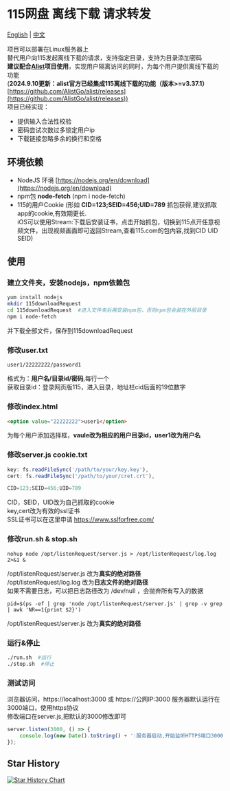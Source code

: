# 115网盘 离线下载 请求转发
[English](https://github.com/SeanClancy84/115downloadRequest/blob/main/readme-EN.md) | [中文](https://github.com/SeanClancy84/115downloadRequest/blob/main/README.md)  

项目可以部署在Linux服务器上  
替代用户向115发起离线下载的请求，支持指定目录，支持为目录添加密码  
**建议配合[Alist](https://alist.nn.ci/zh/)项目使用**，实现用户隔离访问的同时，为每个用户提供离线下载的功能  
(**2024.9.10更新：alist官方已经集成115离线下载的功能（版本>=v3.37.1）** [https://github.com/AlistGo/alist/releases](https://github.com/AlistGo/alist/releases))  
项目已经实现：
- 提供输入合法性校验
- 密码尝试次数过多锁定用户ip
- 下载链接忽略多余的换行和空格

## 环境依赖
- NodeJS 环境 [https://nodejs.org/en/download](https://nodejs.org/en/download)  
- npm包 **node-fetch** (npm i node-fetch)
- 115的用户Cookie (形如 **CID=123;SEID=456;UID=789** 抓包获得,建议抓取app的cookie,有效期更长.  
iOS可以使用Stream:下载后安装证书，点击开始抓包，切换到115点开任意视频文件，出现视频画面即可返回Stream,查看115.com的包内容,找到CID UID SEID)

## 使用  
### 建立文件夹，安装nodejs，npm依赖包
```bash
yum install nodejs
mkdir 115downloadRequest
cd 115downloadRequest  #进入文件夹后再安装npm包，否则npm包会装在外层目录
npm i node-fetch
```
并下载全部文件，保存到115downloadRequest  
### 修改user.txt
```
user1/22222222/password1
```
格式为：**用户名/目录id/密码**,每行一个  
获取目录id：登录网页版115，进入目录，地址栏cid后面的19位数字
### 修改index.html
```html 
<option value="22222222">user1</option>
```
为每个用户添加选择框，**vaule改为相应的用户目录id，user1改为用户名**
### 修改server.js  cookie.txt
```javascript
key: fs.readFileSync('/path/to/your/key.key'),
cert: fs.readFileSync('/path/to/your/cret.crt'),

CID=123;SEID=456;UID=789
```
CID，SEID，UID改为自己抓取的cookie  
key,cert改为有效的ssl证书  
SSL证书可以在这里申请 https://www.sslforfree.com/  
### 修改run.sh & stop.sh
```shell
nohup node /opt/listenRequest/server.js > /opt/listenRequest/log.log 2>&1 &
```
/opt/listenRequest/server.js 改为**真实的绝对路径**  
/opt/listenRequest/log.log 改为**日志文件的绝对路径**  
如果不需要日志，可以把日志路径改为 /dev/null ，会抛弃所有写入的数据
```shell
pid=$(ps -ef | grep 'node /opt/listenRequest/server.js' | grep -v grep | awk 'NR==1{print $2}')
```
/opt/listenRequest/server.js 改为**真实的绝对路径**  
### 运行&停止
```bash
./run.sh  #运行
./stop.sh  #停止
```
### 测试访问
浏览器访问，https://localhost:3000 或 https://公网IP:3000 服务器默认运行在3000端口，使用https协议  
修改端口在server.js,把默认的3000修改即可
```javascript
server.listen(3000, () => {
    console.log(new Date().toString() + ':服务器启动,开始监听HTTPS端口3000');
});
```


## Star History

[![Star History Chart](https://api.star-history.com/svg?repos=SeanClancy84/115-Download-request-forwarding&type=Date)](https://star-history.com/#SeanClancy84/115-Download-request-forwarding&Date)
